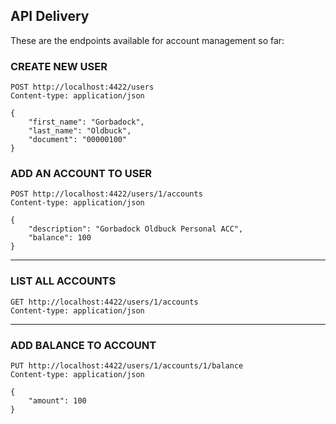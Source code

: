 ## API Delivery

These are the endpoints available for account management so far:

### CREATE NEW USER

```
POST http://localhost:4422/users
Content-type: application/json

{
    "first_name": "Gorbadock",
    "last_name": "Oldbuck",
    "document": "00000100"
}
```

### ADD AN ACCOUNT TO USER

```
POST http://localhost:4422/users/1/accounts
Content-type: application/json

{
    "description": "Gorbadock Oldbuck Personal ACC",
    "balance": 100
}
```

---

### LIST ALL ACCOUNTS

```
GET http://localhost:4422/users/1/accounts
Content-type: application/json
```

---

### ADD BALANCE TO ACCOUNT

```
PUT http://localhost:4422/users/1/accounts/1/balance
Content-type: application/json

{
    "amount": 100
}
```


